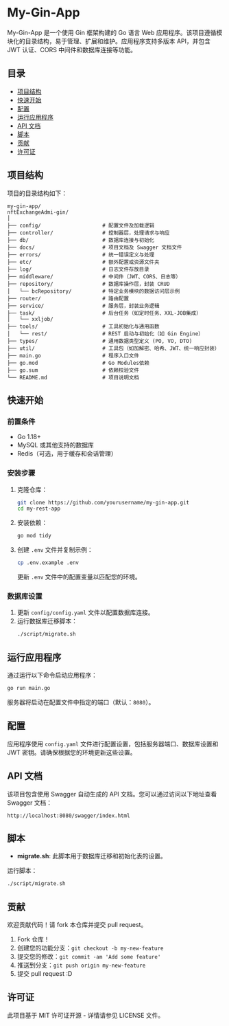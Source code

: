 # My-Gin-App

My-Gin-App 是一个使用 Gin 框架构建的 Go 语言 Web 应用程序。该项目遵循模块化的目录结构，易于管理、扩展和维护。应用程序支持多版本 API，并包含 JWT 认证、CORS 中间件和数据库连接等功能。

## 目录
- [项目结构](#项目结构)
- [快速开始](#快速开始)
- [配置](#配置)
- [运行应用程序](#运行应用程序)
- [API 文档](#api-文档)
- [脚本](#脚本)
- [贡献](#贡献)
- [许可证](#许可证)

## 项目结构

项目的目录结构如下：

```
my-gin-app/
nftExchangeAdmi-gin/
│
├── config/                    # 配置文件及加载逻辑
├── controller/                # 控制器层，处理请求与响应
├── db/                        # 数据库连接与初始化
├── docs/                      # 项目文档及 Swagger 文档文件
├── errors/                    # 统一错误定义与处理
├── etc/                       # 额外配置或资源文件夹
├── log/                       # 日志文件存放目录
├── middleware/                # 中间件（JWT、CORS、日志等）
├── repository/                # 数据库操作层，封装 CRUD
│   └── bcRepository/          # 特定业务模块的数据访问层示例
├── router/                    # 路由配置
├── service/                   # 服务层，封装业务逻辑
├── task/                      # 后台任务（如定时任务、XXL-JOB集成）
│   └── xxljob/
├── tools/                     # 工具初始化与通用函数
│   └── rest/                  # REST 启动与初始化（如 Gin Engine）
├── types/                     # 通用数据类型定义 (PO, VO, DTO)
├── util/                      # 工具包（如加解密、哈希、JWT、统一响应封装）
├── main.go                    # 程序入口文件
├── go.mod                     # Go Modules依赖
├── go.sum                     # 依赖校验文件
└── README.md                  # 项目说明文档
```

## 快速开始

### 前置条件

- Go 1.18+
- MySQL 或其他支持的数据库
- Redis（可选，用于缓存和会话管理）

### 安装步骤

1. 克隆仓库：
   ```bash
   git clone https://github.com/yourusername/my-gin-app.git
   cd my-rest-app
   ```
2. 安装依赖：
   ```bash
   go mod tidy
   ```
3. 创建 `.env` 文件并复制示例：
   ```bash
   cp .env.example .env
   ```
   更新 `.env` 文件中的配置变量以匹配您的环境。

### 数据库设置

1. 更新 `config/config.yaml` 文件以配置数据库连接。
2. 运行数据库迁移脚本：
   ```bash
   ./script/migrate.sh
   ```

## 运行应用程序

通过运行以下命令启动应用程序：

```bash
go run main.go
```

服务器将启动在配置文件中指定的端口（默认：`8080`）。

## 配置

应用程序使用 `config.yaml` 文件进行配置设置，包括服务器端口、数据库设置和 JWT 密钥。请确保根据您的环境更新这些设置。

## API 文档

该项目包含使用 Swagger 自动生成的 API 文档。您可以通过访问以下地址查看 Swagger 文档：

```
http://localhost:8080/swagger/index.html
```

## 脚本

- **migrate.sh**: 此脚本用于数据库迁移和初始化表的设置。

运行脚本：
```bash
./script/migrate.sh
```

## 贡献

欢迎贡献代码！请 fork 本仓库并提交 pull request。

1. Fork 仓库！
2. 创建您的功能分支：`git checkout -b my-new-feature`
3. 提交您的修改：`git commit -am 'Add some feature'`
4. 推送到分支：`git push origin my-new-feature`
5. 提交 pull request :D

## 许可证

此项目基于 MIT 许可证开源 - 详情请参见 LICENSE 文件。

